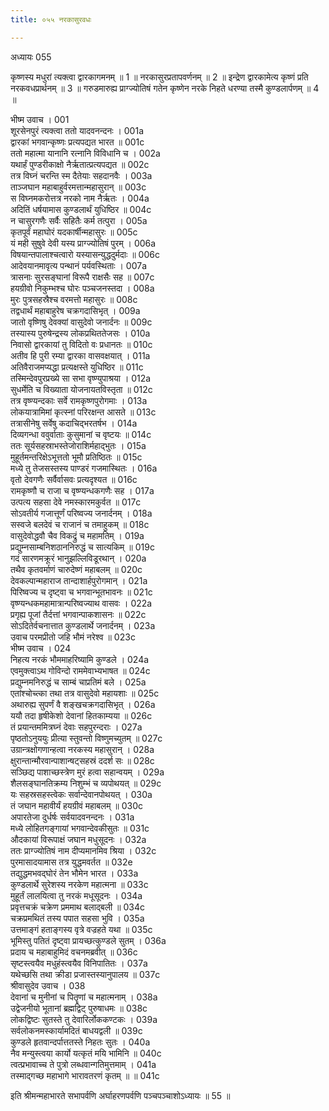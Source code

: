 ```yaml
---
title: ०५५ नरकासुरवधः

---
```

अध्यायः 055

कृष्णस्य मधुरां त्यक्त्वा द्वारकागमनम् ॥ 1 ॥ नरकासुरप्रतापवर्णनम् ॥ 2 ॥ इन्द्रेण द्वारकामेत्य कृष्णं प्रति नरकवधप्रार्थनम् ॥ 3 ॥ गरुडमारुह्य प्राग्ज्योतिषं गतेन कृष्णेन नरके निहते धरण्या तस्मै कुण्डलार्पणम् ॥ 4 ॥

भीष्म उवाच ।	001  
शूरसेनपुरं त्यक्त्वा ततो यादवनन्दनः ।	001a  
द्वारकां भगवान्कृष्णः प्रत्यपद्यत भारत ॥	001c  
ततो महात्मा यानानि रत्नानि विविधानि च ।	002a  
यथार्हं पुण्डरीकाक्षो नैर्ऋतात्प्रत्यपद्यत ॥	002c  
तत्र विघ्नं चरन्ति स्म दैतेयाः सहदानवैः ।	003a  
ताञ्जघान महाबाहुर्वरमत्तान्महासुरान् ॥	003c  
स विघ्नमकरोत्तत्र नरको नाम नैर्ऋतः ।	004a  
अदितिं धर्षयामास कुण्डलार्थं युधिष्ठिर ॥	004c  
न चासुरगणैः सर्वैः सहितैः कर्म तत्पुरा ।	005a  
कृतपूर्वं महाघोरं यदकार्षीन्महासुरः ॥	005c  
यं मही सुषुवे देवी यस्य प्राग्ज्योतिषं पुरम् ।	006a  
विषयान्तपालाश्चत्वारो यस्यासन्युद्धदुर्मदाः ॥	006c  
आदेवयानमावृत्य पन्थानं पर्यवस्थिताः ।	007a  
त्रासनाः सुरसङ्घानां विरूपै राक्षसैः सह ॥	007c  
हयग्रीवो निकुम्भश्च घोरः पञ्चजनस्तदा ।	008a  
मुरः पुत्रसहस्रैश्च वरमत्तो महासुरः ॥	008c  
तद्वधार्थं महाबाहुरेष चक्रगदासिभृत् ।	009a  
जातो वृष्णिषु देवक्यां वासुदेवो जनार्दनः ॥	009c  
तस्यास्य पुरुषेन्द्रस्य लोकप्रथिततेजसः ।	010a  
निवासो द्वारकायां तु विदितो वः प्रधानतः ॥	010c  
अतीव हि पुरी रम्या द्वारका वासवक्षयात् ।	011a  
अतिवैराजमप्यद्धा प्रत्यक्षस्ते युधिष्ठिर ॥	011c  
तस्मिन्देवपुरप्रख्ये सा सभा वृष्ण्युपाश्रया ।	012a  
सुधर्मेति च विख्याता योजनायतविस्तृता ॥	012c  
तत्र वृष्ण्यन्दकाः सर्वे रामकृष्णपुरोगमाः ।	013a  
लोकयात्रामिमां कृत्स्नां परिरक्षन्त आसते ॥	013c  
तत्रासीनेषु सर्वेषु कदाचिद्भरतर्षभ ।	014a  
दिव्यगन्धा ववुर्वाताः कुसुमानां च वृष्टयः ॥	014c  
ततः सूर्यसहस्राभस्तेजोराशिर्महाद्भुतः ।	015a  
मुहूर्तमन्तरिक्षेऽभूत्ततो भूमौ प्रतिष्ठितः ॥	015c  
मध्ये तु तेजसस्तस्य पाण्डरं गजमास्थितः ।	016a  
वृतो देवगणैः सर्वैर्वासवः प्रत्यदृश्यत ॥	016c  
रामकृष्णौ च राजा च वृष्ण्यन्धकगणैः सह ।	017a  
उत्पत्य सहसा देवे नमस्कारमकुर्वत ॥	017c  
सोऽवतीर्य गजात्तूर्णं परिष्वज्य जनार्दनम् ।	018a  
सस्वजे बलदेवं च राजानं च तमाहुकम् ॥	018c  
वासुदेवोद्धवौ चैव विकद्रुं च महामतिम् ।	019a  
प्रद्युम्नसाम्बनिशठाननिरुद्धं च सात्यकिम् ॥	019c  
गदं सारणमक्रूरं भानुझल्लिविडूरथान् ।	020a  
तथैव कृतवर्माणं चारुदेष्णं महाबलम् ॥	020c  
देवकल्पान्महाराज तान्दाशार्हपुरोगमान् ।	021a  
पिरिष्वज्य च दृष्ट्वा च भगवान्भूतभावनः ॥	021c  
वृष्ण्यन्धकमहामात्रान्परिष्वज्याथ वासवः ।	022a  
प्रगृह्य पूजां तैर्दत्तां भगवान्पाकशासनः ॥	022c  
सोऽदितेर्वचनात्तात कुण्डलार्थे जनार्दनम् ।	023a  
उवाच परमप्रीतो जहि भौमं नरेश्व ॥	023c  
भीष्म उवाच ।	024  
निहत्य नरकं भौममाहरिष्यामि कुण्डले ।	024a  
एवमुक्त्वाऽथ गोविन्दो राममेवाभ्यभाषत ॥	024c  
प्रद्युम्नमनिरुद्धं च साम्बं चाप्रतिमं बले ।	025a  
एतांश्चोच्त्का तथा तत्र वासुदेवो महायशाः ॥	025c  
अथारुह्य सुपर्णं वै शङ्खचक्रगदासिभृत् ।	026a  
ययौ तदा हृषीकेशो देवानां हितकाम्यया ॥	026c  
तं प्रयान्तममित्रघ्नं देवाः सहपुरन्दराः ।	027a  
पृष्ठतोऽनुययुः प्रीत्या स्तुवन्तो विष्णुमच्युतम् ॥	027c  
उग्रान्त्रक्षोगणान्हत्वा नरकस्य महासुरान् ।	028a  
क्षुरान्तान्मौरवान्पाशान्षट्सहस्रं ददर्श सः ॥	028c  
सञ्छिद्य पाशाच्छस्त्रेण मुरं हत्वा सहान्वयम् ।	029a  
शैलसङ्घानतिक्रम्य निशुम्भं च व्यपोथयत् ॥	029c  
यः सहस्रसहस्त्वेकः सर्वान्देवानपोथयत् ।	030a  
तं जघान महावीर्यं हयग्रीवं महाबलम् ॥	030c  
अपारतेजा दुर्धर्षः सर्वयादवनन्दनः ।	031a  
मध्ये लोहितगङ्गायां भगवान्देवकीसुतः ॥	031c  
औदकायां विरूपाक्षं जघान मधुसूदनः ।	032a  
ततः प्राग्ज्योतिषं नाम दीप्यमानमिव श्रिया ।	032c  
पुरमासादयामास तत्र युद्धमवर्तत ॥	032e  
तद्युद्धमभवद्घोरं तेन भौमेन भारत ।	033a  
कुण्डलार्थे सुरेशस्य नरकेण महात्मना ॥	033c  
मुहूर्तं लालयित्वा तु नरकं मधूसूदनः ।	034a  
प्रवृत्तचक्रं चक्रेण प्रममाथ बलाद्बली ॥	034c  
चक्रप्रमथितं तस्य पपात सहसा भुवि ।	035a  
उत्तमाङ्गं हताङ्गस्य वृत्रे वज्रहते यथा ॥	035c  
भूमिस्तु पतितं दृष्ट्वा प्रायच्छत्कुण्डले सुतम् ।	036a  
प्रदाय च महाबाहुमिदं वचनमब्रवीत् ॥	036c  
सृष्टस्त्वयैव मधुहंस्त्वयैव विनिपातितः ।	037a  
यथेच्छसि तथा क्रीडा प्रजास्तस्यानुपालय ॥	037c  
श्रीवासुदेव उवाच ।	038  
देवानां च मुनीनां च पितॄणां च महात्मनाम् ।	038a  
उद्वेजनीयो भूतानां ब्रह्मद्विट् पुरुषाधमः ॥	038c  
लोकद्विष्टः सुतस्ते तु देवारिर्लोककण्टकः ।	039a  
सर्वलोकनमस्कार्यामदितं बाधयद्वली ॥	039c  
कुण्डले हृतवान्दर्पात्ततस्ते निहतः सुतः ।	040a  
नैव मन्युस्त्वया कार्यो यत्कृतं मयि भामिनि ॥	040c  
त्वत्प्रभावाच्च ते पुत्रो लब्धवान्गतिमुत्तमाम् ।	041a  
तस्माद्गच्छ महाभागे भारावतरणं कृतम् ॥ ॥	041c  

इति श्रीमन्महाभारते सभापर्वणि अर्घाहरणपर्वणि पञ्चपञ्चाशोऽध्यायः ॥ 55 ॥
